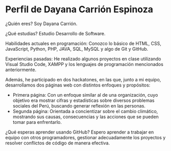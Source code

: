 # Perfil de Dayana Carrión Espinoza

¿Quién eres?
Soy Dayana Carrión.

¿Qué estudias?
Estudio Desarrollo de Software.

Habilidades actuales en programación:
Conozco lo básico de HTML, CSS, JavaScript, Python, PHP, JAVA, SQL, MySQL y algo de Git y GitHub.

Experiencias pasadas:
He realizado algunos proyectos en clase utilizando Visual Studio Code, XAMPP y los lenguajes de programación mencionados anteriormente.

Además, he participado en dos hackatones, en las que, junto a mi equipo, desarrollamos dos páginas web con distintos enfoques y propósitos:

- Primera página: Con un enfoque similar al de una organización, cuyo objetivo era mostrar cifras y estadísticas sobre diversos problemas sociales del Perú, buscando generar reflexión en las personas.
- Segunda página: Orientada a concientizar sobre el cambio climático, mostrando sus causas, consecuencias y las acciones que se pueden tomar para enfrentarlo.

¿Qué esperas aprender usando GitHub?
Espero aprender a trabajar en equipo con otros programadores, gestionar adecuadamente los proyectos y resolver conflictos de código de manera efectiva.
